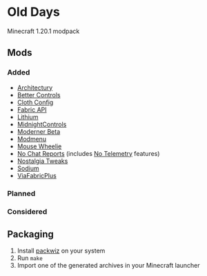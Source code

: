 # Old Days

Minecraft 1.20.1 modpack

## Mods

### Added

* [Architectury](https://modrinth.com/mod/architectury-api)
* [Better Controls](https://modrinth.com/mod/better-controls)
* [Cloth Config](https://modrinth.com/mod/cloth-config)
* [Fabric API](https://modrinth.com/mod/fabric-api)
* [Lithium](https://modrinth.com/mod/lithium)
* [MidnightControls](https://modrinth.com/mod/midnightcontrols)
* [Moderner Beta](https://modrinth.com/mod/moderner-beta)
* [Modmenu](https://modrinth.com/mod/modmenu)
* [Mouse Wheelie](https://modrinth.com/mod/mouse-wheelie)
* [No Chat Reports](https://modrinth.com/mod/no-chat-reports) (includes [No Telemetry](https://modrinth.com/mod/no-telemetry) features)
* [Nostalgia Tweaks](https://modrinth.com/mod/nostalgic-tweaks/versions)
* [Sodium](https://modrinth.com/mod/sodium)
* [ViaFabricPlus](https://modrinth.com/mod/viafabricplus)

### Planned

### Considered

## Packaging

1. Install [packwiz](https://github.com/packwiz/packwiz) on your system
2. Run `make`
3. Import one of the generated archives in your Minecraft launcher

